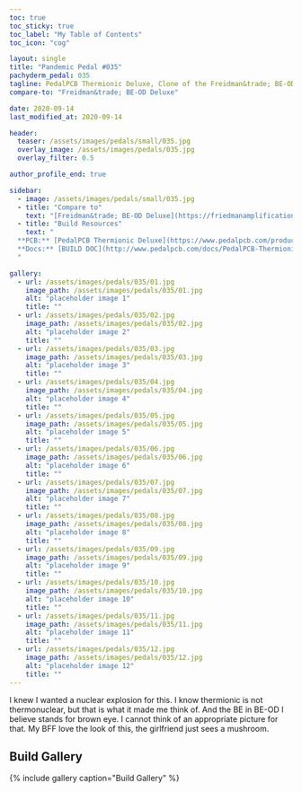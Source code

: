 ```yaml
---
toc: true
toc_sticky: true
toc_label: "My Table of Contents"
toc_icon: "cog"

layout: single
title: "Pandemic Pedal #035"
pachyderm_pedal: 035
tagline: PedalPCB Thermionic Deluxe, Clone of the Freidman&trade; BE-OD Deluxe
compare-to: "Freidman&trade; BE-OD Deluxe"

date: 2020-09-14
last_modified_at: 2020-09-14

header:
  teaser: /assets/images/pedals/small/035.jpg
  overlay_image: /assets/images/pedals/035.jpg
  overlay_filter: 0.5

author_profile_end: true

sidebar:
  - image: /assets/images/pedals/small/035.jpg
  - title: "Compare to"
    text: "[Freidman&trade; BE-OD Deluxe](https://friedmanamplification.com/products2/be-od-deluxe-pedal)"
  - title: "Build Resources"
    text: "
  **PCB:** [PedalPCB Thermionic Deluxe](https://www.pedalpcb.com/product/thermionic-deluxe/)<br>
  **Docs:** [BUILD DOC](http://www.pedalpcb.com/docs/PedalPCB-ThermionicDeluxe.pdf)
  "

gallery:
  - url: /assets/images/pedals/035/01.jpg
    image_path: /assets/images/pedals/035/01.jpg
    alt: "placeholder image 1"
    title: ""
  - url: /assets/images/pedals/035/02.jpg
    image_path: /assets/images/pedals/035/02.jpg
    alt: "placeholder image 2"
    title: ""
  - url: /assets/images/pedals/035/03.jpg
    image_path: /assets/images/pedals/035/03.jpg
    alt: "placeholder image 3"
    title: ""
  - url: /assets/images/pedals/035/04.jpg
    image_path: /assets/images/pedals/035/04.jpg
    alt: "placeholder image 4"
    title: ""
  - url: /assets/images/pedals/035/05.jpg
    image_path: /assets/images/pedals/035/05.jpg
    alt: "placeholder image 5"
    title: ""
  - url: /assets/images/pedals/035/06.jpg
    image_path: /assets/images/pedals/035/06.jpg
    alt: "placeholder image 6"
    title: ""
  - url: /assets/images/pedals/035/07.jpg
    image_path: /assets/images/pedals/035/07.jpg
    alt: "placeholder image 7"
    title: ""
  - url: /assets/images/pedals/035/08.jpg
    image_path: /assets/images/pedals/035/08.jpg
    alt: "placeholder image 8"
    title: ""
  - url: /assets/images/pedals/035/09.jpg
    image_path: /assets/images/pedals/035/09.jpg
    alt: "placeholder image 9"
    title: ""
  - url: /assets/images/pedals/035/10.jpg
    image_path: /assets/images/pedals/035/10.jpg
    alt: "placeholder image 10"
    title: ""
  - url: /assets/images/pedals/035/11.jpg
    image_path: /assets/images/pedals/035/11.jpg
    alt: "placeholder image 11"
    title: ""
  - url: /assets/images/pedals/035/12.jpg
    image_path: /assets/images/pedals/035/12.jpg
    alt: "placeholder image 12"
    title: ""
---
```


I knew I wanted a nuclear explosion for this. I know thermionic is not thermonuclear, but that is what it made me think of. And the BE in BE-OD I believe stands for brown eye. I cannot think of an appropriate picture for that. My BFF love the look of this, the girlfriend just sees a mushroom.

## Build Gallery ##

{% include gallery caption="Build Gallery" %}